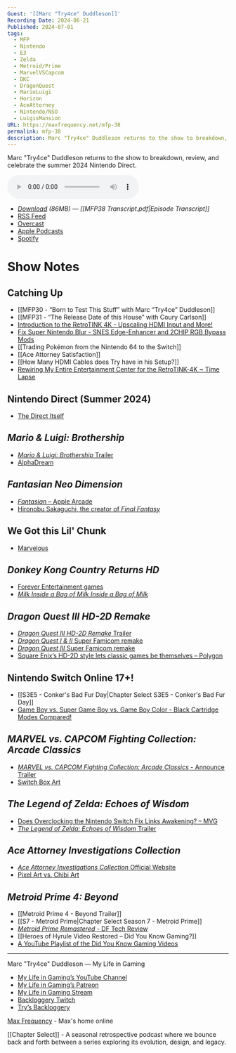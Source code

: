 ```yaml
---
Guest: '[[Marc "Try4ce" Duddleson]]'
Recording Date: 2024-06-21
Published: 2024-07-01
tags:
  - MFP
  - Nintendo
  - E3
  - Zelda
  - Metroid/Prime
  - MarvelVSCapcom
  - DKC
  - DragonQuest
  - MarioLuigi
  - Horizon
  - AceAttorney
  - Nintendo/NSO
  - LuigisMansion
URL: https://maxfrequency.net/mfp-38
permalink: mfp-38
description: Marc "Try4ce" Duddleson returns to the show to breakdown, review, and celebrate the summer 2024 Nintendo Direct.
---
```

Marc "Try4ce" Duddleson returns to the show to breakdown, review, and celebrate the summer 2024 Nintendo Direct.  

<audio controls>
  <source src="https://traffic.libsyn.com/maxfrequency/MFP38_Final_v2.mp3">
</audio>

- *[Download](https://traffic.libsyn.com/maxfrequency/MFP38_Final_v2.mp3) (86MB)  — [[MFP38 Transcript.pdf|Episode Transcript]]*
- [RSS Feed](https://maxfrequency.libsyn.com/rss)
- [Overcast](https://overcast.fm/itunes1557043396)
- [Apple Podcasts](https://podcasts.apple.com/us/podcast/the-max-frequency-podcast/id1557043396)
- [Spotify](https://open.spotify.com/show/3W1LwBNmhZ6s5QmQViWXKn)
# Show Notes

## Catching Up

- [[MFP30 - “Born to Test This Stuff” with Marc “Try4ce” Duddleson]]
- [[MFP31 - “The Release Date of this House” with Coury Carlson]]
- [Introduction to the RetroTINK 4K - Upscaling HDMI Input and More!](https://youtube.com/watch?v=SMkimgEwWXs)
- [Fix Super Nintendo Blur - SNES Edge-Enhancer and 2CHIP RGB Bypass Mods](https://youtube.com/watch?v=vejvc1dP4xQ)
- [[Trading Pokémon from the Nintendo 64 to the Switch]]
- [[Ace Attorney Satisfaction]]
- [[How Many HDMI Cables does Try have in his Setup?]]
- [Rewiring My Entire Entertainment Center for the RetroTINK-4K ~ Time Lapse](https://youtube.com/watch?v=22qUCNyjprA)
## Nintendo Direct (Summer 2024)

- [The Direct Itself](https://www.youtube.com/live/kX3BkD5PVUM)
## *Mario & Luigi: Brothership*

- [*Mario & Luigi: Brothership* Trailer](https://youtube.com/watch?v=s5I3DcapElQ)
- [AlphaDream](https://en.wikipedia.org/wiki/AlphaDream)
## *Fantasian Neo Dimension*

- [*Fantasian* – Apple Arcade](https://apps.apple.com/us/app/fantasian/id1517339045)
- [Hironobu Sakaguchi, the creator of *Final Fantasy*](https://en.wikipedia.org/wiki/Hironobu_Sakaguchi)
## We Got this Lil' Chunk

- [Marvelous](https://en.wikipedia.org/wiki/Marvelous_(company))
## *Donkey Kong Country Returns HD*

- [Forever Entertainment games](https://en.wikipedia.org/wiki/Category:Forever_Entertainment_games)
- *[Milk Inside a Bag of Milk Inside a Bag of Milk](https://en.wikipedia.org/wiki/Milk_Inside_a_Bag_of_Milk_Inside_a_Bag_of_Milk)*
## *Dragon Quest III HD-2D Remake*

- [*Dragon Quest III HD-2D Remake* Trailer](https://youtube.com/watch?v=1ltsk99E-RY)
- [*Dragon Quest I & II* Super Famicom remake](https://dragon-quest.org/wiki/Dragon_Quest_I_%26_II)
- [*Dragon Quest III* Super Famicom remake](https://dragon-quest.org/wiki/Dragon_Quest_III:_The_Seeds_of_Salvation#Super_Famicom_remake)
- [Square Enix’s HD-2D style lets classic games be themselves – Polygon](https://www.polygon.com/23278977/live-a-live-hd-2d-remake-square-enix-jrpg)
## Nintendo Switch Online 17+!

- [[S3E5 - Conker's Bad Fur Day|Chapter Select S3E5 - Conker's Bad Fur Day]]
- [Game Boy vs. Super Game Boy vs. Game Boy Color - Black Cartridge Modes Compared!](https://youtube.com/watch?v=sFE-9un1PXM)
## *MARVEL vs. CAPCOM Fighting Collection: Arcade Classics*

- [*MARVEL vs. CAPCOM Fighting Collection: Arcade Classics* - Announce Trailer](https://youtube.com/watch?v=ftcuw-MNHV8)
- [Switch Box Art](https://s.pacn.ws/1/p/190/marvel-vs-capcom-fighting-collection-arcade-classics-multilangu-810019.16.jpg?v=sfb9ep&width=800&crop=926,1500)
## *The Legend of Zelda: Echoes of Wisdom*

- [Does Overclocking the Nintendo Switch Fix Links Awakening? – MVG](https://youtube.com/watch?v=fjBTdCki4Oo)
- [*The Legend of Zelda: Echoes of Wisdom* Trailer](https://youtube.com/watch?v=94RTrH2erPE)
## *Ace Attorney Investigations Collection*

- [*Ace Attorney Investigations Collection* Official Website](https://www.ace-attorney.com/investigations1-2/en-us/)
- [Pixel Art vs. Chibi Art](https://youtube.com/watch?v=FtQcHQoZpps&t=24)
##  *Metroid Prime 4: Beyond*

- [[Metroid Prime 4 - Beyond Trailer]]
- [[S7 - Metroid Prime|Chapter Select Season 7 - Metroid Prime]]
- [*Metroid Prime Remastered* - DF Tech Review](https://youtube.com/watch?v=RnGZ82y-xi4)
- [[Heroes of Hyrule Video Restored – Did You Know Gaming?]]
- [A YouTube Playlist of the Did You Know Gaming Videos](https://youtube.com/playlist?list=PLxCxW3Sbhy5Zzjbz6cVCXPrxl9a_d8dlc)

---

Marc "Try4ce" Duddleson — My Life in Gaming
- [My Life in Gaming’s YouTube Channel](https://www.youtube.com/@mylifeingaming)
- [My Life in Gaming’s Patreon](https://www.patreon.com/mylifeingaming)
- [My Life in Gaming Stream](https://www.youtube.com/@mylifeingaming/live)
- [Backloggery Twitch](https://www.twitch.tv/backloggery)
- [Try’s Backloggery](https://backloggery.com/Try4ce)

[Max Frequency](https://www.maxfrequency.net/) - Max's home online 

[[Chapter Select]] - A seasonal retrospective podcast where we bounce back and forth between a series exploring its evolution, design, and legacy.